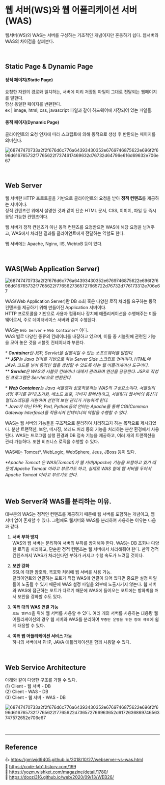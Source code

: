 # 웹 서버(WS)와 웹 어플리케이션 서버(WAS)

웹서버(WS)와 WAS는 서버를 구성하는 기초적인 개념이지만 혼동하기 쉽다. 웹서버와 WAS의 차이점을 살펴본다.

<br/>

## Static Page & Dynamic Page

#### 정적 페이지(Static Page)

요청한 자원의 경로와 일치하는, 서버에 미리 저장된 파일이 그대로 전달되는 웹페이지를 말한다.  
항상 동일한 페이지를 반환한다.  
ex | image, html, css, javascript 파일과 같이 하드웨어에 저장되어 있는 파일들.

#### 동적 페이지(Dynamic Page)

클라이언트의 요청 인자에 따라 스크립트에 의해 동적으로 생성 후 반환되는 페이지를 의미한다.

![68747470733a2f2f676d6c776a64393430352e6769746875622e696f2f696d616765732f7765622f7374617469632d76732d64796e616d69632e706e67](https://user-images.githubusercontent.com/66757141/207196961-3209cb84-7a12-455f-b496-3dae343526e6.png)

<br/>

## Web Server

웹 서버란 HTTP 프로토콜을 기반으로 클라이언트의 요청을 받아 **정적 컨텐츠**를 제공하는 서버이다.  
정적 컨텐츠란 위에서 설명한 것과 같이 단순 HTML 문서, CSS, 이미지, 파일 등 즉시 응답 가능한 컨텐츠이다.

웹 서버가 정적 컨텐츠가 아닌 동적 컨텐츠를 요청받으면 WAS에 해당 요청을 넘겨주고, WAS에서 처리한 결과를 클라이언트에게 전달하는 역할도 한다.

웹 서버에는 Apache, Nginx, IIS, WebtoB 등이 있다.

<br/>

## WAS(Web Application Server)

![68747470733a2f2f676d6c776a64393430352e6769746875622e696f2f696d616765732f7765622f7765627365727665722d76732d776173312e706e67](https://user-images.githubusercontent.com/66757141/207196948-32b1f31c-1ccc-4a54-a375-6690f49657a9.png)

WAS(Web Application Server)란 DB 조회 혹은 다양한 로직 처리를 요구하는 동적 컨텐츠를 제공하기 위해 만들어진 Application 서버이다.  
HTTP 프로토콜을 기반으로 사용자 컴퓨터나 장치에 애플리케이션을 수행해주는 미들웨어로서, 주로 데이터베이스 서버와 같이 수행된다.

WAS는 `Web Server` + `Web Container*` 이다.  
WAS 별로 다양한 종류의 컨테이너를 내장하고 있으며, 이들 중 서블릿에 관련된 기능을 모아 놓은 것을 서블릿 컨테이너라 부른다.

_\* **Container**란 JSP, Servlet을 실행시킬 수 있는 소프트웨어를 말한다._  
_\*\* **JSP**는 Java 언어를 기반으로 하는 Server Side 스크립트 언어이다. HTML에 JAVA 코드를 넣어 동적인 웹을 생성할 수 있도록 하는 웹 어플리케이션 도구이다._  
_\*\* **Servlet**은 WAS의 서블릿 컨테이너 내에서 관리되며 연산을 담당한다. JSP로 작성된 프로그램은 Servlet으로 변환된다._

_\* **Web Container**는 Java 서블렛과 상호작용하는 WAS의 구성요소이다. 서블릿의 생명 주기를 관리(초기화, 메소드 호출, 가비지 컬렉션)하고, 서블릿과 웹서버의 통신과 멀티스레딩을 지원하며 선언적 보안 관리가 가능하게 한다._  
_\* Java가 아닌 PHP, Perl, Python등의 언어는 Apache를 통해 CGI(Common Gateway Interface)를 적용시켜 컨테이너의 역할을 수행할 수 있다._

WAS는 웹 서버의 기능들을 구조적으로 분리하여 처리하고자 하는 목적으로 제시되었다. 분산 트랜잭션, 보안, 메시징, 쓰레드 처리 등의 기능을 처리하는 분산 환경에서 사용된다. WAS는 프로그램 실행 환경과 DB 접속 기능을 제공하고, 여러 개의 트랜잭션을 관리 가능하다. 또한 비즈니스 로직을 수행할 수 있다.

WAS에는 Tomcat\*, WebLogic, WebSphere, Jeus, JBoss 등이 있다.

_\*Apache Tomcat 은 WAS(Tomcat)가 웹 서버(Apache) 기능을 포함하고 있기 때문에 Apache Tomcat 이라고 부르기도 하고, 실제로 WAS 앞에 웹 서버를 두어서 Apache Tomcat 이라고 부르기도 한다._

<br/>

## Web Server와 WAS를 분리하는 이유.

대부분의 WAS는 정적인 컨텐츠를 제공하기 때문에 웹 서버를 포함하는 개념이고, 웹 서버 없이 존재할 수 있다. 그럼에도 웹서버와 WAS를 분리하여 사용하는 이유는 다음과 같다.

1. **서버 부하 방지**  
   WAS와 웹 서버는 분리하여 서버의 부하를 방지해야 한다. WAS는 DB 조회나 다양한 로직을 처리하고, 단순한 정적 컨텐츠는 웹 서버에서 처리해줘야 한다. 만약 정적 컨텐츠까지 WAS가 처리한다면 부하가 커지고 수행 속도가 느려질 것이다.

2. **보안 강화**  
   SSL에 대한 암호화, 복호화 처리에 웹 서버를 사용 가능.  
   클라이언트와 연결하는 포트가 직접 WAS에 연결이 되어 있다면 중요한 설정 파일들이 노출될 수 있기 때문에 WAS 설정 파일을 외부에 노출시키지 않는다.
   웹 서버와 WAS에 접근하는 포트가 다르기 때문에 WAS에 들어오는 포트에는 방화벽을 쳐서 보안을 강화할 수도 있다.

3. **여러 대의 WAS 연결 가능**  
   `로드 밸런싱`을 위해 웹 서버를 사용할 수 있다. 여러 개의 서버를 사용하는 대용량 웹 어플리케이션의 경우 웹 서버와 WAS를 분리하여 `무중단 운영을 위한 장애 극복`에 쉽게 대응할 수 있다.

4. **여러 웹 어플리케이션 서비스 가능**  
   하나의 서버에서 PHP, JAVA 애플리케이션을 함께 사용할 수 있다.

<br/>

## Web Service Architecture

아래와 같이 다양한 구조를 가질 수 있다.  
(1) Client - 웹 서버 - DB  
(2) Client - WAS - DB  
(3) Client - 웹 서버 - WAS - DB

![68747470733a2f2f676d6c776a64393430352e6769746875622e696f2f696d616765732f7765622f7765622d736572766963652d6172636869746563747572652e706e67](https://user-images.githubusercontent.com/66757141/207196924-7ef2ded5-aa38-43a5-962a-fe0fbbdb288b.png)

<br/>

---

## Reference

👍 https://gmlwjd9405.github.io/2018/10/27/webserver-vs-was.html  
📄 https://code-lab1.tistory.com/199  
📄 https://yozm.wishket.com/magazine/detail/1780/  
📄 https://doozi316.github.io/web/2020/09/13/WEB26/
